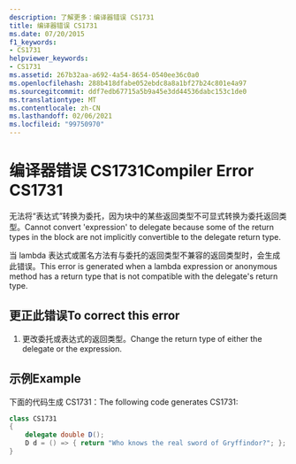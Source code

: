 ```yaml
---
description: 了解更多：编译器错误 CS1731
title: 编译器错误 CS1731
ms.date: 07/20/2015
f1_keywords:
- CS1731
helpviewer_keywords:
- CS1731
ms.assetid: 267b32aa-a692-4a54-8654-0540ee36c0a0
ms.openlocfilehash: 288b418dfabe052ebdc8a8a1bf27b24c801e4a97
ms.sourcegitcommit: ddf7edb67715a5b9a45e3dd44536dabc153c1de0
ms.translationtype: MT
ms.contentlocale: zh-CN
ms.lasthandoff: 02/06/2021
ms.locfileid: "99750970"
---
```

# <a name="compiler-error-cs1731"></a><span data-ttu-id="9b1b7-103">编译器错误 CS1731</span><span class="sxs-lookup"><span data-stu-id="9b1b7-103">Compiler Error CS1731</span></span>

<span data-ttu-id="9b1b7-104">无法将“表达式”转换为委托，因为块中的某些返回类型不可显式转换为委托返回类型。</span><span class="sxs-lookup"><span data-stu-id="9b1b7-104">Cannot convert 'expression' to delegate because some of the return types in the block are not implicitly convertible to the delegate return type.</span></span>  
  
 <span data-ttu-id="9b1b7-105">当 lambda 表达式或匿名方法有与委托的返回类型不兼容的返回类型时，会生成此错误。</span><span class="sxs-lookup"><span data-stu-id="9b1b7-105">This error is generated when a lambda expression or anonymous method has a return type that is not compatible with the delegate's return type.</span></span>  
  
## <a name="to-correct-this-error"></a><span data-ttu-id="9b1b7-106">更正此错误</span><span class="sxs-lookup"><span data-stu-id="9b1b7-106">To correct this error</span></span>  
  
1. <span data-ttu-id="9b1b7-107">更改委托或表达式的返回类型。</span><span class="sxs-lookup"><span data-stu-id="9b1b7-107">Change the return type of either the delegate or the expression.</span></span>  
  
## <a name="example"></a><span data-ttu-id="9b1b7-108">示例</span><span class="sxs-lookup"><span data-stu-id="9b1b7-108">Example</span></span>  

 <span data-ttu-id="9b1b7-109">下面的代码生成 CS1731：</span><span class="sxs-lookup"><span data-stu-id="9b1b7-109">The following code generates CS1731:</span></span>  
  
```csharp  
class CS1731  
{  
    delegate double D();  
    D d = () => { return "Who knows the real sword of Gryffindor?"; };  
}  
```
